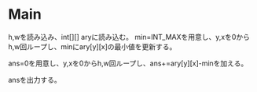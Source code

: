# Main
h,wを読み込み、int[][] aryに読み込む。
min=INT\_MAXを用意し、y,xを0からh,w回ループし、minにary\[y\]\[x\]の最小値を更新する。

ans=0を用意し、y,xを0からh,w回ループし、ans+=ary[y][x]-minを加える。

ansを出力する。
